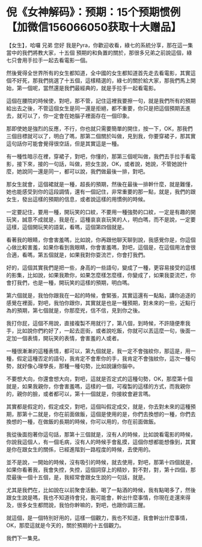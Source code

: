 # 倪《女神解码》：预期：15个预期惯例【加微信156066050获取十大赠品】

【女生】，哈囉 兄弟 您好 我是Pyra，你歡迎收看，綠七的系統分享，那在這一集當中的我們將教大家，十五個 預期的和負置的關於，那很多兄弟之前說這個，綠七只會用手拉手一起去看電影一個。

然後覺得全世界所有的女生都知道，全中國的女生都知道首先走去看電影，其實這個不好死，那我們挑選了十五個，這樣精選的，綠七的關於給大家，那我們馬上開始，第一個呢，當然還是我們最經典的，就是手拉手一起看電影。

這個在腰院的時候使，對吧，那不管，記住這裡我要擦一句，就是我們所有的預期給出去之後，不管這個女生是同一還是拒絕，都不重要，你只是把這個預期丟進去，就可以了，你一定會在她腦子裡面存在一個印象。

那即使她是強烈的反應，不行，你也就只需要簡單的開住，按一下，OK，那我們三個目標就可以了，明白了嗎，那第二個關於叫做，見到我，你要穿裙子，那其實這句話你可能會覺得很空話，但是其實這是一種。

有一種性暗示在裡，穿裙子，對吧，你懂的，那第三個呢叫做，我們去手拉手看電影，接下來，接的一句話，叫做，把女生說，OK，或者說，她說，不管她說什麼，她說同一還是同一，都可以說，我們做最後一排，對吧。

那女生就會，這個裙就是一種，超長的預期，然後在最後一排幹什麼，就是難懂，她也能感受到你的這段調情，還有一個記住，非常重要的那一點，就是，我們的跟女生，發出這樣的預期的信息，或者說這樣的用慣例的時候。

一定要記住，要用一種，開玩笑的口紋，不要用一種強勢的口紋，一定是有趣的開玩笑，誠意不成就是，我是在，這種哀哀哀玩笑的人，明白嗎，而不是說，一定要這樣，這個開玩笑的語氣，看嗎，這個第四個就是。

看著我的眼睛，你會害羞嗎，比如說，你再跟他聊天聊到說，我感覺你是，你這個心做比較害羞，如果你看到我眼睛，你會害羞嗎，對吧，這個是，在這個用法會很合適，看嗎，第五個就是，如果我對你耍流芒，你會打我們。

好的，這個其實我們是把一些，身高的一些語句，變成了一種，更容易接受的這樣的影集，比如說，如果我欺你，如果怎麼樣怎麼樣，你變成了，如果我耍流芒，你會打我們，也是一種，開玩笑的這樣的預期，明白嗎。

第六個就是，我怕你跟我在一起的時候，會緊張，其實這還有一點點，講你追逐的感覺在裡面，對吧，我怕你跟你，其實就是也是一種預期，對未來的一些，近點行為的預期，第七個就是，你那麼兇，信不信，見到你之後。

我打你屁，這個不用說，直接複製不用就行了，第八個，到時候，不許隨便牽我手，比如說你們約好了，一起去逛街，或者說吃飯，你就可以丟這麼一句，後面一定加一個表情，開玩笑的表情，會害羞的人或者。

一種很漸漸的這種表情，都可以，第九個就是，我一定不會強紋你，那這是，用一種，假定這種否定的語句，我肯定不會牽你的手，我肯定不會強紋你，這次一種句勢，就好像心理學長，那種一種句勢，比如說讓你腦中。

不要想大向，你還會想大向，對吧，這就是否定式的這種句勢，OK，那麼第十個就是，如果我親你，你會害羞嗎，這樣的一個，可複製的這樣的方式，而我親你的，親你的臉，或者都可以，第十一個就是，你接紋會避言嗎。

其實都是假定的，假定成交，對吧，這個叫假定成交，就是，你去對未來的這種預期，那第十二就是，你在前面做飯，這個是使用的是，你們去換想的一種，你們去換想的一種，在做飯的長期的時候，你可以用的，你在前面做飯。

我從後面抱著你這句話，那第十三個就是，沒有人的時候，比如說看電影的時候，你說我這個人，有一個毛病，沒有人的時候手會亂摸，這個你想都能想像到，其實是你在跟女生的關係，已經進階到一路程度的時候，去使用的。

並不是說，一開始的時候，沒有吸引的時候，就去使用，對吧，那第十四個就是，如果你看著我，我會失控，失控，這個詞穿上的精妙，對不對，對，第十四個，那麼最後一個十五個，是，我經常會跟女生說的一句話，就是。

尤其是我們在，比如說在以前聚會活動，喝了一點酒的時候，我有點喝多了，然後跟女生說是嗎，我也不知道待會兒，我可能會，幹出什麼事情，你現在走還來得及，很多女生都問說，我怕你幹嘛的，對吧，也跟你調三醒。

就這個，是一個特別好用的，這樣一個觀力，我也不知道，我會幹出什麼事情，OK，那麼這就是今天的，關於預期的十五個觀力。

我們下一集見。